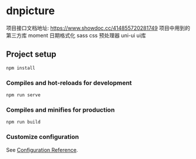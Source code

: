 # dnpicture
项目接口文档地址: https://www.showdoc.cc/414855720281749
项目中用到的第三方库
moment 日期格式化
sass css 预处理器
uni-ui ui库

## Project setup
```
npm install
```

### Compiles and hot-reloads for development
```
npm run serve
```

### Compiles and minifies for production
```
npm run build
```

### Customize configuration
See [Configuration Reference](https://cli.vuejs.org/config/).
